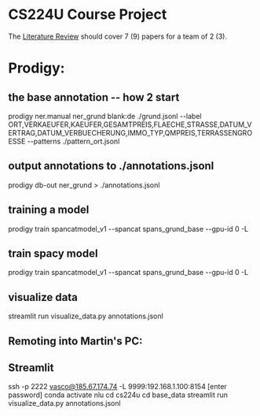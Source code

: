 
# CS224U Course Project

The [Literature Review](https://github.com/cgpotts/cs224u/blob/master/projects.md#literature-review) should cover 7 (9) papers for a team of 2 (3).

# Prodigy:
## the base annotation -- how 2 start
prodigy ner.manual ner_grund blank:de ./grund.jsonl --label ORT,VERKAEUFER,KAEUFER,GESAMTPREIS,FLAECHE,STRASSE,DATUM_VERTRAG,DATUM_VERBUECHERUNG,IMMO_TYP,QMPREIS,TERRASSENGROESSE --patterns ./pattern_ort.jsonl
## output annotations to ./annotations.jsonl
prodigy db-out ner_grund > ./annotations.jsonl
## training a model
prodigy train spancatmodel_v1 --spancat spans_grund_base --gpu-id 0 -L

## train spacy model

prodigy train spancatmodel_v1 --spancat spans_grund_base --gpu-id 0 -L

## visualize data
streamlit run visualize_data.py annotations.jsonl


## Remoting into Martin's PC:

## Streamlit
ssh -p 2222 vasco@185.67.174.74 -L 9999:192.168.1.100:8154
[enter password]
conda activate nlu
cd cs224u
cd base_data
streamlit run visualize_data.py annotations.jsonl
